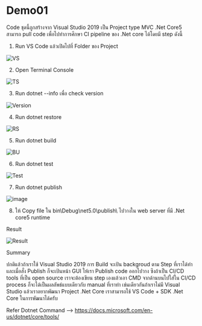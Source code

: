 # Demo01
Code ชุดนี้ถูกสร้างจาก Visual Studio 2019 เป็น Project type MVC .Net Core5 สามารถ pull code เพื่อไปทำการศึกษา CI pipeline ของ .Net core ได้โดยมี step ดังนี้

1. Run VS Code แล้วเปิดไปที่ Folder ของ Project

![VS](https://user-images.githubusercontent.com/82997996/162181042-74b12f4f-7d7c-49cc-9623-334deb1fe8a8.JPG)

2. Open Terminal Console

![TS](https://user-images.githubusercontent.com/82997996/162181243-f44dec64-3772-424c-80c1-452b6bc48876.JPG)

3. Run dotnet --info เพื่อ check version

![Version](https://user-images.githubusercontent.com/82997996/162181507-21ac547e-2ce3-4058-8405-1e33e9795db5.JPG)

4. Run dotnet restore 


![RS](https://user-images.githubusercontent.com/82997996/162181862-ab6a8673-0156-43dd-84b8-485397f8b48a.JPG)

5. Run dotnet build

![BU](https://user-images.githubusercontent.com/82997996/162181987-0b4e49e7-e214-4847-921b-04aa8cd225c6.JPG)

6. Run dotnet test

![Test](https://user-images.githubusercontent.com/82997996/162182122-33044432-7837-4669-af43-b76f1b948597.JPG)

7. Run dotnet publish

![image](https://user-images.githubusercontent.com/82997996/162182230-76c8c178-5b66-4778-beb7-7e5c0be6acaf.png)

8. ให้ Copy file ใน bin\Debug\net5.0\publish\ ไปวางใน web server ที่มี .Net core5 runtime

Result

![Result](https://user-images.githubusercontent.com/82997996/162128264-95136a06-fc06-4107-818c-1d652b032039.JPG)

Summary

ปกติแล้วถ้าเราใช้ Visual Studio 2019 การ Build จะเป้น backgroud ตาม Step ที่เราได้ทำ และเมื่อสั่ง Publish ก็จะเป้นหน้า GUI ให้เรา Publish code ออกไปวาง ซึงถ้าเป็น CI/CD tools ที่เป็น open source เราจะต้องเขียน step เองแล้วเอา CMD จากด้านบนไปใส่ใน CI/CD process ก็จะได้เป็นผลลัพธ์แบบเดียวกับ manual ที่เราทำ เช่นเดียวกันถ้าเราไม่มี Visual Studio แล้วเราอยากพัฒนา Project .Net Core เราสามารถใช้ VS Code + SDK .Net Core ในการพัฒนาได้ครับ

Refer Dotnet Command --> https://docs.microsoft.com/en-us/dotnet/core/tools/
